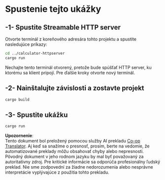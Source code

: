 <!--
CO_OP_TRANSLATOR_METADATA:
{
  "original_hash": "aa5122c6d9868b4b566586f27577ca47",
  "translation_date": "2025-08-19T16:11:43+00:00",
  "source_file": "03-GettingStarted/06-http-streaming/solution/rust/calculator-httpclient/README.md",
  "language_code": "sk"
}
-->
# Spustenie tejto ukážky

## -1- Spustite Streamable HTTP server

Otvorte terminál z koreňového adresára tohto projektu a spustite nasledujúce príkazy:

```bash
cd ../calculator-httpserver
cargo run
```

Nechajte tento terminál otvorený, pretože bude spúšťať HTTP server, ku ktorému sa klient pripojí. Pre ďalšie kroky otvorte nový terminál.

## -2- Nainštalujte závislosti a zostavte projekt

```bash
cargo build
```

## -3- Spustite ukážku

```bash
cargo run
```

**Upozornenie**:  
Tento dokument bol preložený pomocou služby AI prekladu [Co-op Translator](https://github.com/Azure/co-op-translator). Aj keď sa snažíme o presnosť, prosím, berte na vedomie, že automatizované preklady môžu obsahovať chyby alebo nepresnosti. Pôvodný dokument v jeho rodnom jazyku by mal byť považovaný za autoritatívny zdroj. Pre kritické informácie sa odporúča profesionálny ľudský preklad. Nie sme zodpovední za žiadne nedorozumenia alebo nesprávne interpretácie vyplývajúce z použitia tohto prekladu.
